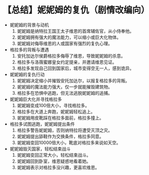 # 【总结】妮妮姆的复仇（剧情改编向）

-   妮妮姆的背景与动机
    1.  妮妮姆是纳特拉王国王太子维恩的首席辅佐官，从小侍奉他。
    2.  妮妮姆拥有强大的魔法能力，可以缩小或巨大化物体。
    3.  妮妮姆对侮辱维恩的人或国家有强烈的复仇心理。
-   格拉多的背叛与遭遇
    1.  安托加达尔侯爵格拉多侮辱了维恩，导致妮妮姆的杀意。
    2.  格拉多与洛薇蜜娜皇女约定提亲，并邀请维恩见证。
    3.  格拉多发现自己回到国家后，城市变得空无一人，感到诡异。
-   妮妮姆的复仇行动
    1.  妮妮姆决定缩小并摧毁安托加达尔，以报复格拉多的背叛。
    2.  妮妮姆的魔法能力强大，仅一步就能摧毁建筑物。
    3.  格拉多在恐惧中逃跑，但无法逃脱妮妮姆的追捕。
-   妮妮姆巨大化并寻找格拉多
    1.  妮妮姆变成100倍大小，寻找格拉多。
    2.  格拉多在大道上奔跑，妮妮姆轻松追上。
    3.  妮妮姆用皮靴踩在格拉多面前，格拉多撞上。
-   格拉多试图逃跑，妮妮姆提出条件
    1.  格拉多警告妮妮姆，否则纳特拉将遭受灭顶之灾。
    2.  妮妮姆提出舔鞋作为交换条件，格拉多同意。
    3.  妮妮姆变回10000倍大小，靴底对格拉多来说如天空。
-   妮妮姆毁灭国家，轻松结束战斗
    1.  妮妮姆变回正常大小，轻松结束战斗。
    2.  妮妮姆回到卧室，维恩疑惑地看着她。
    3.  妮妮姆表示对格拉多没兴趣，更喜欢维恩。